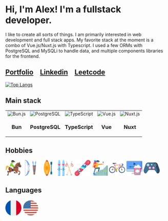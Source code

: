 <h1>Hi, I'm Alex! I'm a fullstack developer.</h1>

I like to create all sorts of things. I am primarily interested in web development and full stack apps. My favorite stack at the moment is a combo of Vue.js/Nuxt.js with Typescript. I used a few ORMs with PostgreSQL and MySQLi to handle data, and multiple components libraries for the frontend.

<h2><a href='https://agilbert.dev'>Portfolio</a>&emsp;<a href='https://www.linkedin.com/in/AGilbertDev/'>Linkedin</a>&emsp;<a href='https://leetcode.com/AGilbertDev/'>Leetcode</a></h2>

[![Top Langs](https://github-readme-stats-alexandre-gilberts-projects.vercel.app/api/top-langs/?username=AGilbertDev&layout=compact)](https://github.com/AGilbertDev/github-readme-stats)

<h2>Main stack</h2>
	<table>
		<tr>
			<td align='center'>
				<img height="60" src="https://github.com/marwin1991/profile-technology-icons/assets/136815194/7e9599e9-0570-4bb6-b17f-676ed589912f" alt="Bun.js" title="Bun.js"/>
				<h3>Bun</h3>
			</td>
			<td align='center'>
				<img height="60" src="https://raw.githubusercontent.com/marwin1991/profile-technology-icons/refs/heads/main/icons/postgresql.png" alt="PostgreSQL" title="PostgreSQL"/>
				<h3>PostgreSQL</h3>
			</td>
			<td align='center'>
				<img height="60" src="https://user-images.githubusercontent.com/25181517/183890598-19a0ac2d-e88a-4005-a8df-1ee36782fde1.png" alt="TypeScript" title="TypeScript"/>
				<h3>TypeScript</h3>
			</td>
			<td align='center'>
				<img height="60" src="https://raw.githubusercontent.com/marwin1991/profile-technology-icons/refs/heads/main/icons/vue_js.png" alt="Vue.js" title="Vue.js"/>	
				<h3>Vue</h3>
			</td>
    			<td align='center'>
				<img height="60" src="https://github.com/marwin1991/profile-technology-icons/assets/136815194/ebd92b15-970a-45b8-8c4c-0ecf69b17cdc" alt="Nuxt.js" title="Nuxt.js"/>
				<h3>Nuxt</h3>
			</td>
		</tr>
	</table>

<h2>Hobbies</h2>
	<div>
		<img width="50" src="img/001-horseback.png" alt="Horseback Riding" title="Horseback Riding"/>
		<img width="50" src="img/006-archery.png" alt="Archery" title="Archery"/>
		<img width="50" src="img/002-kayak.png" alt="Kayaking" title="Kayaking"/>
		<img width="50" src="img/007-skiing.png" alt="Cross-Country Skiing" title="Cross-Country Skiing"/>
		<img width="50" src="img/snowboard.png" alt="Snowboarding" title="Snowboarding"/>
		<img width="50" src="img/008-hiking.png" alt="Hiking" title="Hiking"/>
		<img width="50" src="img/005-bicycle.png" alt="Cycling" title="Cycling"/>
		<img width="50" src="img/004-movies.png" alt="Movies/TV Shows" title="Movies/TV Shows"/>
		<img width="50" src="img/003-gamepad.png" alt="Viedo Games" title="Video Games"/>
	</div>
<h2>Languages</h2>
	<div>
		<img width="50" src="img/french.png" alt="French" title="French"/>
		<img width="50" src="img/english.png" alt="English" title="English"/>
	</div>
